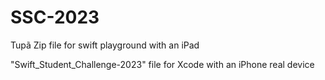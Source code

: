 # SSC-2023

Tupã Zip file for swift playground with an iPad

"Swift_Student_Challenge-2023" file for Xcode with an iPhone real device
